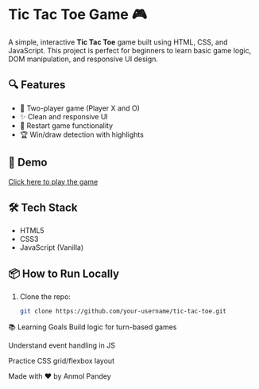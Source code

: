 # Tic Tac Toe Game 🎮

A simple, interactive **Tic Tac Toe** game built using HTML, CSS, and JavaScript. This project is perfect for beginners to learn basic game logic, DOM manipulation, and responsive UI design.

## 🔍 Features

- 🧠 Two-player game (Player X and O)
- ✨ Clean and responsive UI
- 🔁 Restart game functionality
- 🏆 Win/draw detection with highlights

## 🚀 Demo

[Click here to play the game](#) <!-- Replace # with live link if hosted -->

## 🛠️ Tech Stack

- HTML5
- CSS3
- JavaScript (Vanilla)

## 📦 How to Run Locally

1. Clone the repo:
   ```bash
   git clone https://github.com/your-username/tic-tac-toe.git
📚 Learning Goals
Build logic for turn-based games

Understand event handling in JS

Practice CSS grid/flexbox layout

Made with ❤️ by Anmol Pandey
